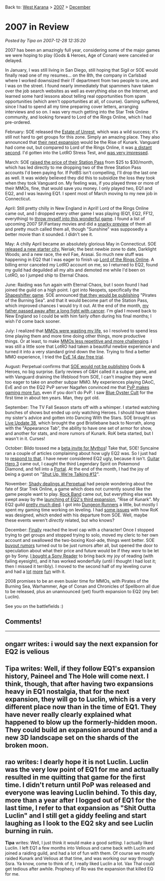 Back to: [West Karana](/posts/westkarana.md) > [2007](/posts/2007/westkarana.md) > [December](./westkarana.md)
# 2007 in Review

*Posted by Tipa on 2007-12-28 12:35:20*

2007 has been an amazingly full year, considering some of the major games we were hoping to play (Gods & Heroes, Age of Conan) were canceled or delayed.

In January, I was still living in San Diego, still hoping that Sigil or SOE would finally read one of my resumes... on the 8th, the company in Carlsbad where I worked downsized their IT department from two people to one, and I was on the street. I found nearly immediately that spammers have taken over the job search websites as well as everything else on the Internet, and learned some hard lessons about telling real opportunities from spam opportunities (which aren't opportunities at all, of course). Gaming suffered, since I had to spend all my time preparing cover letters, arranging interviews and so on. I was very much getting into the Star Trek Online community, and looking forward to Lord of the Rings Online, which I had pre-ordered.

February: SOE released the [Estate of Unrest](../../../index.php/2007/02/28/eq2-unrest-peek/), which was a wild success; it's still not hard to get groups for this zone. Simply an amazing place. They also announced that [their next expansion](../../../index.php/2007/02/23/eq2-waiting-for-kunark/) would be the Rise of Kunark. Vanguard had come out, but compared to Lord of the Rings Online, it was [a distant second](../../../index.php/2007/02/26/lotro-vs-vanguard/). I'd gotten into the LotRO Stress Test, and [was very impressed](../../../index.php/2007/02/26/lotro-post-mortem/).

March: SOE [raised the price of their Station Pass](../../../index.php/2007/03/01/goodbye-station-access/) from $25 to $30/month, which has led directly to me dropping two of the three Station Pass accounts I'd been paying for. If PotBS isn't compelling, I'll drop the last one as well. It was widely believed they did this to subsidize the loss they took when they took Vanguard on. My feeling was, if you played three or more of their MMOs, fine, that would save you money. I only played two, EQ1 and EQ2, and I was leaving EQ1. I spent most of March moving to my new job in Connecticut.

April: Still pretty chilly in New England in April! Lord of the Rings Online came out, and I dropped every other game I was playing (EQ1, EQ2, FF12, everything) to [throw myself into this wonderful game](../../../index.php/2007/04/25/the-good-and-the-bad-of-lord-of-the-rings-online/). I found a list of upcoming 2007 SF/Fantasy movies and did a [snarky preview](../../../index.php/2007/04/24/your-guide-to2007-scifi-movies/) of them all and pretty much called them all, though "Sunshine" was supposedly a better movie than it sounded. I didn't see it.

May: A chilly April became an absolutely glorious May in Connecticut. SOE [released a new starter city](../../../index.php/2007/05/25/eq2-neriak-old-and-new/), Neriak; the best newbie zone to date, Darklight Woods; and a new race, the evil Fae, Arasai. So much new stuff was happening in EQ2 that I was eager to finish up [Lord of the Rings Online](../../../index.php/2007/05/16/lotro-finished-book-iii/). A billing error canceled my LotRO account on me, so I returned to EQ2, found my guild had deguilded all my alts and demoted me while I'd been on LotRO, so I jumped ship to Eternal Chaos. 

June: Raiding was fun again with Eternal Chaos, but I soon found I had joined the guild on a high point. I got into Neopets, specifically the [Shapeshifter game](../../../index.php/2007/06/23/neopets-lambda-calculus-and-decision-tree-pruning/). SOE announced [that they would be publishing](../../../index.php/2007/06/26/soe-publishes-pirates/) "Pirates of the Burning Sea". and that it would become part of the Station Pass, which improved chances I would try it out. At the end of the month, [my father passed away after a long fight with cancer](../../../index.php/2007/07/03/in-memoriam-brief-afk/). I'm glad I moved back to New England so I could be with him fairly often during his final months; I wish I'd come back sooner.

July: I realized that [MMOs were wasting my life](../../../index.php/2007/07/12/thank-you-now-its-time-to-rethink-my-life/), so I resolved to spend less time playing them and more time doing other things, more productive things. Or at least, to make [MMOs less repetitive and more challenging](../../../index.php/2007/07/12/dogs-and-frisbees-why-mmos-suck/). I was still a little sore that LotRO had taken a beautiful newbie experience and turned it into a very standard grind down the line. Trying to find a better MMO experience, I tried the [EvE 14 day free trial](../../../index.php/2007/07/17/games-that-at-least-try-eve-online/).

August: Perpetual confirms that [SOE would not be publishing](../../../index.php/2007/08/24/gods-heroes-goes-solo/) Gods & Heroes, no big surprise. Early reviews of G&H called it a subpar game, and with Vanguard draining the lifeblood from SOE, I can't imagine they were too eager to take on another subpar MMO. My experiences playing DAoC, EvE and on the EQ2 PvP server Nagafen convinced me that [PvP makes gaming more fun](../../../index.php/2007/08/02/you-think-you-hate-pvp-but-you-dont/), even if you don't do PvP. I saw [Blue Oyster Cult](../../../index.php/2007/08/03/briefly-boc/) for the first time in about ten years. Man, they got old.

September: The TV Fall Season starts off with a whimper. I started watching bunches of shows but ended up only watching Heroes. I should have taken my sister's advice and gotten into Dancing With the Stars. SOE brought us [Live Update 38](../../../index.php/2007/09/14/eq2-bristlebane-kunark-and-dressing-up-for-live-update-38/), which brought the god Bristlebane back to Norrath, along with the "Appearance Tab", the ability to have one set of armor for show, and another for stats, and more rumors of Kunark. RoK beta started, but I wasn't in it. Curses!

October: Bildo tossed me a [beta invite for Mythos](../../../index.php/2007/10/25/mythos-beta/)! Take that, SOE! Syncaine ran a couple of articles complaining about how ugly EQ2 was. So I just had to [respond to that](../../../index.php/2007/10/27/eq2-screenshot-throwdown/). I have never considered EQ2 ugly, because it isn't. [Guitar Hero 3](../../../index.php/2007/10/28/gh3-ftw/) came out, I caught the third Legendary Spirit on Pokemond Diamond, and fell into a [Portal](../../../index.php/2007/10/29/portal/). At the end of the month, I had the joy of being a guest on "[Shut Up, We're Talking #12](../../../index.php/2007/10/30/suwt-12/)".

November: [Shady dealings at Perpetual](../../../index.php/2007/11/27/star-trek-online-no-more-captain-kirk/) had people wondering about the fate of Star Trek Online, a game which does not currently sound like the game people want to play. [Rock Band](../../../index.php/2007/11/24/rock-band-well-get-medium-on-yo-azz/) came out, but everything else was swept away by the [launching of EQ2's third expansion](../../../index.php/2007/11/14/eq2-rise-of-kunark-day-one/), "Rise of Kunark". My EQ2 guild [pretty much died](../../../index.php/2007/11/30/eq2-failure-cascade/). I got into [Dungeon Runners](../../../index.php/2007/11/04/dungeon-runners-now-with-cool-pvp-added/) a little, but mostly I spent my gaming time working on leveling. I had [some issues](../../../index.php/2007/11/19/eq2-response-to-scott-hartsman/) with how RoK was designed, which ended with his departure from SOE. Well, maybe these events weren't *directly* related, but who knows?

December: [Finally](../../../index.php/2007/12/28/eq2-dina-turns-80-how-does-she-look-so-young/) reached the level cap with a character! Once I stopped trying to get groups and stopped trying to solo, moved my cleric to her own account and swallowed the two-boxing Kool-ade, things went better. SOE [buyout rumors](../../../index.php/2007/12/23/soe-tempest-in-a-teapot/) turned out to be just rumors after all, but opened the door to speculation about what their price and future would be if they *were* to be let go by Sony. [I bought a Sony Reader](../../../index.php/2007/12/12/i-love-my-sony-reader-and-so-does-my-cat/) to bring back my joy of reading (with failing eyesight), and it has worked wonderfully (until I thought I had lost it; then I missed it terribly). I moved to the second half of my leveling curve and had a [lot](../../../index.php/2007/12/10/eq2-the-city-of-mist/) [more](../../../index.php/2007/12/11/eq2-charasis-the-vault/) [fun](../../../index.php/2007/12/23/eq2-stuff-dies-halflings-get-wet-film-at-11/) with it.

2008 promises to be an even busier time for MMOs, with Pirates of the Burning Sea, Warhammer, Age of Conan and Chronicles of Spellborn all due to be released, plus an unannounced (yet) fourth expansion to EQ2 (my bet: Luclin).

See you on the battlefields :)

## Comments!
---
**ongarr** writes: i would say the next expansion for EQ2 is velious
---
**Tipa** writes: Well, if they follow EQ1's expansion history, Paineel and The Hole will come next. I think, though, that after having two expansions heavy in EQ1 nostalgia, that for the next expansion, they will go to Luclin, which is a very different place now than in the time of EQ1. They have never really clearly explained what happened to blow up the formerly-hidden moon. They could build an expansion around that and a new 3D landscape set on the shards of the broken moon.
---
**rao** writes: I dearly hope it is not Luclin.  Luclin was the very low point of EQ1 for me and actually resulted in me quitting that game for the first time.  I didn't return until PoP was released and everyone was leaving Luclin behind.  To this day, more than a year after I logged out of EQ1 for the last time, I refer to that expansion as "Shit Outta Luclin" and I still get a giddy feeling and start laughing as I look to the EQ2 sky and see Luclin burning in ruin.
---
**Tipa** writes: Well, I just think it would make a good *setting*. I actually liked Luclin. I left EQ1 a few months into Velious and came back with Luclin and joined a raiding guild, and had a lot of fun with them. Of course we mostly raided Kunark and Velious at that time, and was working our way through Ssra. Ya know, come to think of it, I really liked Luclin a lot. Vax Thal could get tedious after awhile. Prophecy of Ro was the expansion that killed EQ for me.
